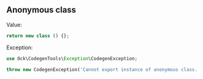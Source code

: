 ## Anonymous class

Value:

```php
return new class () {};
```

Exception:

```php
use Ock\CodegenTools\Exception\CodegenException;

throw new CodegenException('Cannot export instance of anonymous class.');
```
